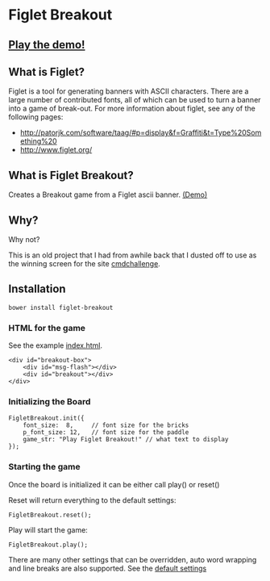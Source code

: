 # Figlet Breakout

## [Play the demo!](https://jarv.gitlab.io/figlet-breakout)

## What is Figlet?

Figlet is a tool for generating banners with ASCII characters. There are a large
number of contributed fonts, all of which can be used to turn a banner into a
game of break-out. For more information about figlet, see any of the following pages:
* http://patorjk.com/software/taag/#p=display&f=Graffiti&t=Type%20Something%20
* http://www.figlet.org/

## What is Figlet Breakout?

Creates a Breakout game from a Figlet ascii banner. [(Demo)](https://jarv.org/figlet-breakout)

## Why?

Why not?

This is an old project that I had from awhile back that I dusted off to use as the winning screen for the site [cmdchallenge](https://cmdchallenge.com).

## Installation

```
bower install figlet-breakout
```

### HTML for the game

See the example [index.html](https://github.com/jarv/figlet-breakout/blob/master/index.html).

```
<div id="breakout-box">
    <div id="msg-flash"></div>
    <div id="breakout"></div>
</div>
```

### Initializing the Board

```
FigletBreakout.init({
    font_size:  8,     // font size for the bricks
    p_font_size: 12,   // font size for the paddle
    game_str: "Play Figlet Breakout!" // what text to display
});
```

### Starting the game

Once the board is initialized it can be either call play() or reset()

Reset will return everything to the default settings:
```
FigletBreakout.reset();
```

Play will start the game:

```
FigletBreakout.play();
```
There are many other settings that can be overridden, auto word wrapping and line breaks
are also supported. See the [default settings](https://github.com/jarv/figlet-breakout/blob/master/js/figlet-breakout-src.js#L765)
